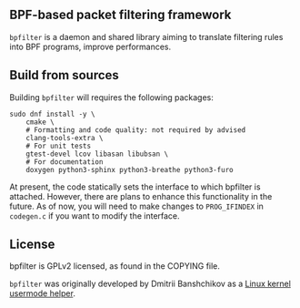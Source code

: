 BPF-based packet filtering framework
---

`bpfilter` is a daemon and shared library aiming to translate filtering rules into BPF programs, improve performances.

## Build from sources

Building `bpfilter` will requires the following packages:

```shell
sudo dnf install -y \
	cmake \
	# Formatting and code quality: not required by advised
	clang-tools-extra \
	# For unit tests
	gtest-devel lcov libasan libubsan \
	# For documentation
	doxygen python3-sphinx python3-breathe python3-furo
```

At present, the code statically sets the interface to which bpfilter is attached. However, there are plans to enhance this functionality in the future. As of now, you will need to make changes to `PROG_IFINDEX` in `codegen.c` if you want to modify the interface.

## License

bpfilter is GPLv2 licensed, as found in the COPYING file.

`bpfilter` was originally developed by Dmitrii Banshchikov as a [Linux kernel usermode helper](https://lore.kernel.org/bpf/20210829183608.2297877-1-me@ubique.spb.ru/).
